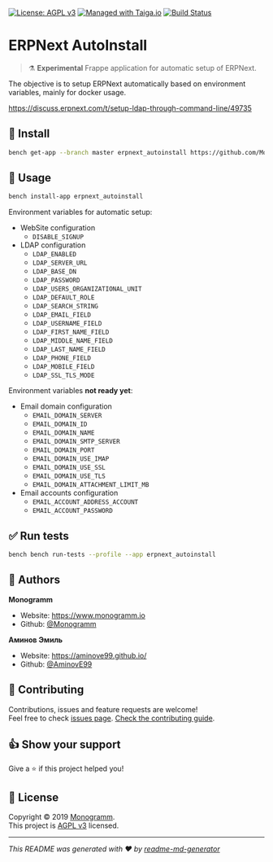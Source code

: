 
[uri_license]: http://www.gnu.org/licenses/agpl.html
[uri_license_image]: https://img.shields.io/badge/License-AGPL%20v3-blue.svg

[![License: AGPL v3][uri_license_image]][uri_license]
[![Managed with Taiga.io](https://img.shields.io/badge/managed%20with-TAIGA.io-709f14.svg)](https://tree.taiga.io/project/monogrammbot-monogrammerpnext_autoinstall/ "Managed with Taiga.io")
[![Build Status](https://travis-ci.org/Monogramm/erpnext_autoinstall.svg)](https://travis-ci.org/Monogramm/erpnext_autoinstall)

# ERPNext AutoInstall

> :alembic: **Experimental** Frappe application for automatic setup of ERPNext.

The objective is to setup ERPNext automatically based on environment variables, mainly for docker usage.

https://discuss.erpnext.com/t/setup-ldap-through-command-line/49735

## :construction: Install

```sh
bench get-app --branch master erpnext_autoinstall https://github.com/Monogramm/erpnext_autoinstall
```

## :rocket: Usage

```sh
bench install-app erpnext_autoinstall
```

Environment variables for automatic setup:
* WebSite configuration
  * `DISABLE_SIGNUP`
* LDAP configuration
  * `LDAP_ENABLED`
  * `LDAP_SERVER_URL`
  * `LDAP_BASE_DN`
  * `LDAP_PASSWORD`
  * `LDAP_USERS_ORGANIZATIONAL_UNIT`
  * `LDAP_DEFAULT_ROLE`
  * `LDAP_SEARCH_STRING`
  * `LDAP_EMAIL_FIELD`
  * `LDAP_USERNAME_FIELD`
  * `LDAP_FIRST_NAME_FIELD`
  * `LDAP_MIDDLE_NAME_FIELD`
  * `LDAP_LAST_NAME_FIELD`
  * `LDAP_PHONE_FIELD`
  * `LDAP_MOBILE_FIELD`
  * `LDAP_SSL_TLS_MODE`
  
Environment variables **not ready yet**:
* Email domain configuration
  * `EMAIL_DOMAIN_SERVER`
  * `EMAIL_DOMAIN_ID`
  * `EMAIL_DOMAIN_NAME`
  * `EMAIL_DOMAIN_SMTP_SERVER`
  * `EMAIL_DOMAIN_PORT`
  * `EMAIL_DOMAIN_USE_IMAP`
  * `EMAIL_DOMAIN_USE_SSL`
  * `EMAIL_DOMAIN_USE_TLS`
  * `EMAIL_DOMAIN_ATTACHMENT_LIMIT_MB`
* Email accounts configuration
  * `EMAIL_ACCOUNT_ADDRESS_ACCOUNT`
  * `EMAIL_ACCOUNT_PASSWORD`

## :white_check_mark: Run tests

```sh
bench bench run-tests --profile --app erpnext_autoinstall
```

## :bust_in_silhouette: Authors

**Monogramm**

* Website: https://www.monogramm.io
* Github: [@Monogramm](https://github.com/Monogramm)

**Аминов Эмиль**

* Website: https://aminove99.github.io/
* Github: [@AminovE99](https://github.com/AminovE99)

## :handshake: Contributing

Contributions, issues and feature requests are welcome!<br />Feel free to check [issues page](https://github.com/Monogramm/erpnext_autoinstall/issues).
[Check the contributing guide](./CONTRIBUTING.md).<br />

## :thumbsup: Show your support

Give a :star: if this project helped you!

## :page_facing_up: License

Copyright © 2019 [Monogramm](https://github.com/Monogramm).<br />
This project is [AGPL v3](uri_license) licensed.

***
_This README was generated with :heart: by [readme-md-generator](https://github.com/kefranabg/readme-md-generator)_
